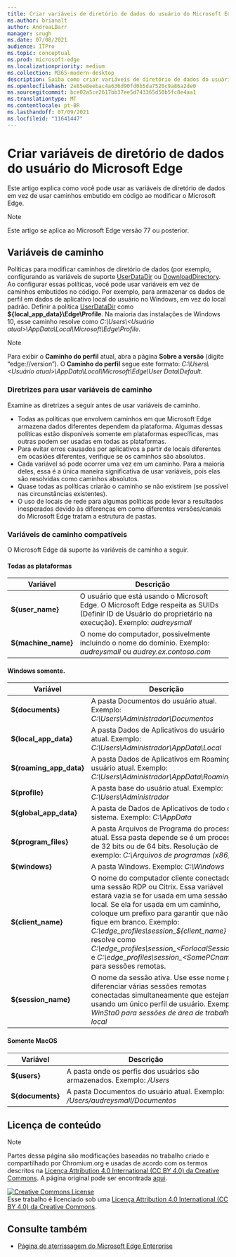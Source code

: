 ```yaml
---
title: Criar variáveis de diretório de dados do usuário do Microsoft Edge
ms.author: brianalt
author: AndreaLBarr
manager: srugh
ms.date: 07/08/2021
audience: ITPro
ms.topic: conceptual
ms.prod: microsoft-edge
ms.localizationpriority: medium
ms.collection: M365-modern-desktop
description: Saiba como criar variáveis de diretório de dados do usuário do Microsoft Edge
ms.openlocfilehash: 2e85e8eebac4a636d90fd0b5da7520c9a86a2de0
ms.sourcegitcommit: bce02a5ce2617bb37ee5d743365d50b5fc8e4aa1
ms.translationtype: MT
ms.contentlocale: pt-BR
ms.lasthandoff: 07/09/2021
ms.locfileid: "11641447"
---
```

# <a name="create-microsoft-edge-user-data-directory-variables"></a>Criar variáveis de diretório de dados do usuário do Microsoft Edge

Este artigo explica como você pode usar as variáveis de diretório de dados em vez de usar caminhos embutido em código ao modificar o Microsoft Edge.

>[!NOTE]
>Este artigo se aplica ao Microsoft Edge versão 77 ou posterior.
## <a name="path-variables"></a>Variáveis de caminho

Políticas para modificar caminhos de diretório de dados (por exemplo, configurando as variáveis de suporte [UserDataDir](microsoft-edge-policies.md#userdatadir) ou [DownloadDirectory](microsoft-edge-policies.md#downloaddirectory). Ao configurar essas políticas, você pode usar variáveis em vez de caminhos embutidos no código. Por exemplo, para armazenar os dados de perfil em dados de aplicativo local do usuário no Windows, em vez do local padrão. Definir a política [UserDataDir](microsoft-edge-policies.md#userdatadir) como **${local_app_data}\Edge\Profile**. Na maioria das instalações de Windows 10, esse caminho resolve como *C:\Users\\&lt;Usuário atual&gt;\AppData\Local\Microsoft\Edge\Profile*.

>[!NOTE]
>Para exibir o **Caminho do perfil** atual, abra a página **Sobre a versão** (digite “edge://version”). O **Caminho do perfil** segue este formato: *C:\Users\\&lt;Usuário atual&gt;\AppData\Local\Microsoft\Edge\User Data\Default*.

### <a name="guidance-for-using-path-variables"></a>Diretrizes para usar variáveis de caminho

Examine as diretrizes a seguir antes de usar variáveis de caminho.

- Todas as políticas que envolvem caminhos em que Microsoft Edge armazena dados diferentes dependem da plataforma. Algumas dessas políticas estão disponíveis somente em plataformas específicas, mas outras podem ser usadas em todas as plataformas.
- Para evitar erros causados por aplicativos a partir de locais diferentes em ocasiões diferentes, verifique se os caminhos são absolutos.
- Cada variável só pode ocorrer uma vez em um caminho. Para a maioria deles, essa é a única maneira significativa de usar variáveis, pois elas são resolvidas como caminhos absolutos.
- Quase todas as políticas criarão o caminho se não existirem (se possível nas circunstâncias existentes).
- O uso de locais de rede para algumas políticas pode levar a resultados inesperados devido às diferenças em como diferentes versões/canais do Microsoft Edge tratam a estrutura de pastas.

### <a name="supported-path-variables"></a>Variáveis de caminho compatíveis

O Microsoft Edge dá suporte às variáveis de caminho a seguir.

#### <a name="all-platforms"></a>Todas as plataformas

| Variável | Descrição |
| --- | --- |
| **${user_name}** | O usuário que está usando o Microsoft Edge. O Microsoft Edge respeita as SUIDs (Definir ID de Usuário do proprietário na execução). Exemplo: *audreysmall* |
| **${machine_name}** | O nome do computador, possivelmente incluindo o nome do domínio. Exemplo: *audreysmall* ou *audrey.ex.contoso.com* |

#### <a name="windows-only"></a>Windows somente.

| Variável | Descrição |
| --- | --- |
| **${documents}** | A pasta Documentos do usuário atual. Exemplo: *C:\Users\Administrador\Documentos* |
|**${local_app_data}** | A pasta Dados de Aplicativos do usuário atual. Exemplo: *C:\Users\Administrador\AppData\Local* |
|**${roaming_app_data}** | A pasta Dados de Aplicativos em Roaming do usuário atual. Exemplo: *C:\Users\Administrador\AppData\Roaming* |
| **${profile}** | A pasta base do usuário atual. Exemplo: *C:\Users\Administrador* |
| **${global_app_data}** | A pasta de Dados de Aplicativos de todo o sistema. Exemplo: *C:\AppData* |
| **${program_files}** | A pasta Arquivos de Programa do processo atual. Essa pasta depende se é um processo de 32 bits ou de 64 bits. Resolução de exemplo: *C:\Arquivos de programas (x86)* |
| **${windows}** | A pasta Windows. Exemplo: *C:\Windows* |
| **${client_name}** | O nome do computador cliente conectado a uma sessão RDP ou Citrix. Essa variável estará vazia se for usada em uma sessão local. Se ela for usada em um caminho, coloque um prefixo para garantir que não fique em branco. Exemplo: *C:\edge_profiles\session_${client_name}* resolve como *C:\edge_profiles\session_&lt;ForlocalSessions&gt;* e *C:\edge_profiles\session_&lt;SomePCname&gt;* para sessões remotas. |
| **${session_name}** | O nome da sessão ativa. Use esse nome para diferenciar várias sessões remotas conectadas simultaneamente que estejam usando um único perfil de usuário. Exemplo: *WinSta0 para sessões de área de trabalho local* |

#### <a name="macos-only"></a>Somente MacOS

| Variável | Descrição |
| --- | --- |
| **${users}** | A pasta onde os perfis dos usuários são armazenados. Exemplo: */Users* |
| **${documents}** | A pasta Documentos do usuário atual. Exemplo: */Users/audreysmall/Documentos* |

## <a name="content-license"></a>Licença de conteúdo

>[!NOTE]
>Partes dessa página são modificações baseadas no trabalho criado e compartilhado por Chromium.org e usadas de acordo com os termos descritos na [Licença Attribution 4.0 International (CC BY 4.0) da Creative Commons](http://creativecommons.org/licenses/by/4.0/). A página original pode ser encontrada [aqui](https://www.chromium.org/administrators/policy-list-3/user-data-directory-variables).
  
<a rel="license" href="http://creativecommons.org/licenses/by/4.0/"><img alt="Creative Commons License" style="border-width:0" src="https://i.creativecommons.org/l/by/4.0/88x31.png" /></a><br/>Esse trabalho é licenciado sob uma <a rel="license" href="http://creativecommons.org/licenses/by/4.0/">Licença Attribution 4.0 International (CC BY 4.0) da Creative Commons</a>.
## <a name="see-also"></a>Consulte também

- [Página de aterrissagem do Microsoft Edge Enterprise](https://aka.ms/EdgeEnterprise)
